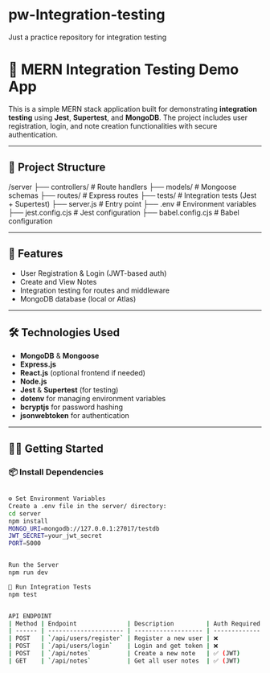 # pw-Integration-testing
Just a practice repository for integration testing


# 🧪 MERN Integration Testing Demo App

This is a simple MERN stack application built for demonstrating **integration testing** using **Jest**, **Supertest**, and **MongoDB**. The project includes user registration, login, and note creation functionalities with secure authentication.

---

## 📁 Project Structure

/server
├── controllers/ # Route handlers
├── models/ # Mongoose schemas
├── routes/ # Express routes
├── tests/ # Integration tests (Jest + Supertest)
├── server.js # Entry point
├── .env # Environment variables
├── jest.config.cjs # Jest configuration
├── babel.config.cjs # Babel configuration




---

## 🚀 Features

- User Registration & Login (JWT-based auth)
- Create and View Notes
- Integration testing for routes and middleware
- MongoDB database (local or Atlas)

---

## 🛠️ Technologies Used

- **MongoDB** & **Mongoose**
- **Express.js**
- **React.js** (optional frontend if needed)
- **Node.js**
- **Jest** & **Supertest** (for testing)
- **dotenv** for managing environment variables
- **bcryptjs** for password hashing
- **jsonwebtoken** for authentication

---

## 🧑‍💻 Getting Started

### 📦 Install Dependencies

```bash

⚙️ Set Environment Variables
Create a .env file in the server/ directory:
cd server
npm install
MONGO_URI=mongodb://127.0.0.1:27017/testdb
JWT_SECRET=your_jwt_secret
PORT=5000


Run the Server
npm run dev

🧪 Run Integration Tests
npm test


API ENDPOINT
| Method | Endpoint              | Description         | Auth Required |
| ------ | --------------------- | ------------------- | ------------- |
| POST   | `/api/users/register` | Register a new user | ❌             |
| POST   | `/api/users/login`    | Login and get token | ❌             |
| POST   | `/api/notes`          | Create a new note   | ✅ (JWT)       |
| GET    | `/api/notes`          | Get all user notes  | ✅ (JWT)       |

